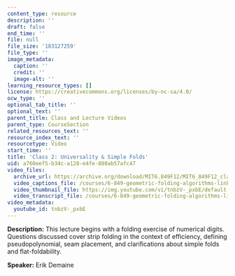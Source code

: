 ```yaml
---
content_type: resource
description: ''
draft: false
end_time: ''
file: null
file_size: '183127259'
file_type: ''
image_metadata:
  caption: ''
  credit: ''
  image-alt: ''
learning_resource_types: []
license: https://creativecommons.org/licenses/by-nc-sa/4.0/
ocw_type: ''
optional_tab_title: ''
optional_text: ''
parent_title: Class and Lecture Videos
parent_type: CourseSection
related_resources_text: ''
resource_index_text: ''
resourcetype: Video
start_time: ''
title: 'Class 2: Universality & Simple Folds'
uid: a760eef5-b34c-a128-e4fe-880ab57afc47
video_files:
  archive_url: https://archive.org/download/MIT6.849F12/MIT6_849F12_class02_300k.mp4
  video_captions_file: /courses/6-849-geometric-folding-algorithms-linkages-origami-polyhedra-fall-2012/1283a7725e7e510aaf62c1f75512ce66_tnbzV-_pxbE.vtt
  video_thumbnail_file: https://img.youtube.com/vi/tnbzV-_pxbE/default.jpg
  video_transcript_file: /courses/6-849-geometric-folding-algorithms-linkages-origami-polyhedra-fall-2012/8e896c33f18927cf69179401663c6e75_tnbzV-_pxbE.pdf
video_metadata:
  youtube_id: tnbzV-_pxbE
---
```

**Description:** This lecture begins with a folding exercise of numerical digits. Questions discussed cover strip folding in the context of efficiency, defining pseudopolynomial, seam placement, and clarifications about simple folds and flat-foldability.

**Speaker:** Erik Demaine